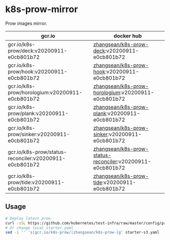 # k8s-prow-mirror

Prow images mirror.

gcr.io | docker hub
---|---
gcr.io/k8s-prow/deck:v20200911-e0cb801b72 | [zhangsean/k8s-prow-deck](https://hub.docker.com/r/zhangsean/k8s-prow-deck):v20200911-e0cb801b72
gcr.io/k8s-prow/hook:v20200911-e0cb801b72 | [zhangsean/k8s-prow-hook](https://hub.docker.com/r/zhangsean/k8s-prow-hook):v20200911-e0cb801b72
gcr.io/k8s-prow/horologium:v20200911-e0cb801b72 | [zhangsean/k8s-prow-horologium](https://hub.docker.com/r/zhangsean/k8s-prow-horologium):v20200911-e0cb801b72
gcr.io/k8s-prow/plank:v20200911-e0cb801b72 | [zhangsean/k8s-prow-plank](https://hub.docker.com/r/zhangsean/k8s-prow-plank):v20200911-e0cb801b72
gcr.io/k8s-prow/sinker:v20200911-e0cb801b72 | [zhangsean/k8s-prow-sinker](https://hub.docker.com/r/zhangsean/k8s-prow-sinker):v20200911-e0cb801b72
gcr.io/k8s-prow/status-reconciler:v20200911-e0cb801b72 | [zhangsean/k8s-prow-status-reconciler](https://hub.docker.com/r/zhangsean/k8s-prow-status-reconciler):v20200911-e0cb801b72
gcr.io/k8s-prow/tide:v20200911-e0cb801b72 | [zhangsean/k8s-prow-tide](https://hub.docker.com/r/zhangsean/k8s-prow-tide):v20200911-e0cb801b72

## Usage

```bash
# Deploy latest prow
curl -sSL https://github.com/kubernetes/test-infra/raw/master/config/prow/cluster/starter-s3.yaml | sed 's|gcr.io/k8s-prow/|zhangsean/k8s-prow-|g' | kubectl apply -f -
# Or change local starter.yaml
sed -i '' 's|gcr.io/k8s-prow/|zhangsean/k8s-prow-|g' starter-s3.yaml
```
